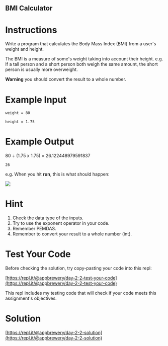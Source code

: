 ## BMI Calculator

# Instructions

Write a program that calculates the Body Mass Index (BMI) from a user's weight and height.

The BMI is a measure of some's weight taking into account their height. e.g. If a tall person and a short person both weigh the same amount, the short person is usually more overweight.


**Warning** you should convert the result to a whole number. 

# Example Input

```
weight = 80
```

```
height = 1.75
```

# Example Output

80 ÷ (1.75 x 1.75) =  26.122448979591837

```
26
```

e.g. When you hit **run**, this is what should happen:  

![](https://cdn.fs.teachablecdn.com/wmjVjddeSmGj0QVtOUrE)

# Hint

1. Check the data type of the inputs.
2. Try to use the exponent operator in your code.
3. Remember PEMDAS.
4. Remember to convert your result to a whole number (int). 

# Test Your Code

Before checking the solution, try copy-pasting your code into this repl: 

[https://repl.it/@appbrewery/day-2-2-test-your-code](https://repl.it/@appbrewery/day-2-2-test-your-code)

This repl includes my testing code that will check if your code meets this assignment's objectives. 



# Solution

[https://repl.it/@appbrewery/day-2-2-solution](https://repl.it/@appbrewery/day-2-2-solution)
